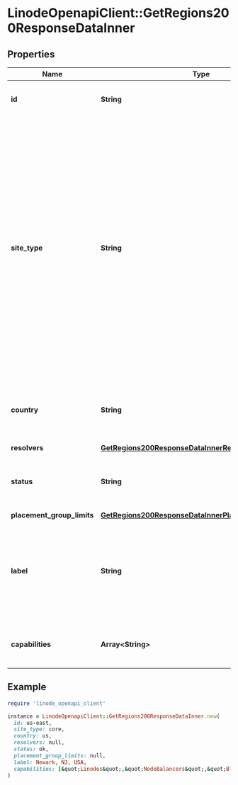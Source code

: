 # LinodeOpenapiClient::GetRegions200ResponseDataInner

## Properties

| Name | Type | Description | Notes |
| ---- | ---- | ----------- | ----- |
| **id** | **String** | __Read-only__ The unique ID of this Region. | [optional][readonly] |
| **site_type** | **String** | __Filterable__, __Read-only__ This region&#39;s site type. A &#x60;core&#x60; region indicates a traditional cloud computing [region](https://www.linode.com/docs/products/platform/get-started/guides/choose-a-data-center/#product-availability) that offers all compute services. A &#x60;distributed&#x60; region indicates sites that are globally dispersed to be closer to end users and workloads. These regions offer limited services. | [optional][readonly] |
| **country** | **String** | __Filterable__, __Read-only__ The country where this Region resides. | [optional][readonly] |
| **resolvers** | [**GetRegions200ResponseDataInnerResolvers**](GetRegions200ResponseDataInnerResolvers.md) |  | [optional] |
| **status** | **String** | __Read-only__ This region&#39;s current operational status. | [optional][readonly] |
| **placement_group_limits** | [**GetRegions200ResponseDataInnerPlacementGroupLimits**](GetRegions200ResponseDataInnerPlacementGroupLimits.md) |  | [optional] |
| **label** | **String** | __Read-only__ Detailed location information for this Region, including city, state or region, and country. | [optional][readonly] |
| **capabilities** | **Array&lt;String&gt;** | __Read-only__ A list of capabilities of this region. | [optional][readonly] |

## Example

```ruby
require 'linode_openapi_client'

instance = LinodeOpenapiClient::GetRegions200ResponseDataInner.new(
  id: us-east,
  site_type: core,
  country: us,
  resolvers: null,
  status: ok,
  placement_group_limits: null,
  label: Newark, NJ, USA,
  capabilities: [&quot;Linodes&quot;,&quot;NodeBalancers&quot;,&quot;Block Storage&quot;,&quot;Object Storage&quot;,&quot;Placement Groups&quot;]
)
```

